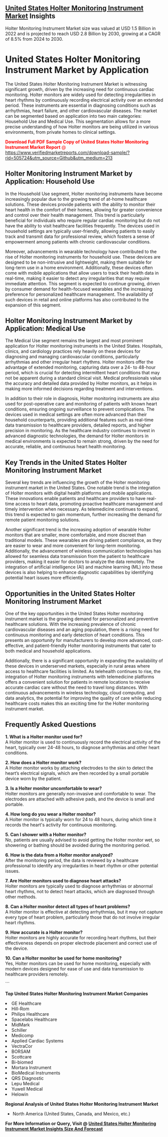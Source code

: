 <h2><a href="https://www.verifiedmarketreports.com/download-sample/?rid=505724&amp;utm_source=Github&amp;utm_medium=213" target="_blank">United States Holter Monitoring Instrument Market</a> Insights</h2><p>Holter Monitoring Instrument Market size was valued at USD 1.5 Billion in 2022 and is projected to reach USD 2.8 Billion by 2030, growing at a CAGR of 8.5% from 2024 to 2030.</p><p><h1>United States Holter Monitoring Instrument Market by Application</h1><p>The United States Holter Monitoring Instrument Market is witnessing significant growth, driven by the increasing need for continuous cardiac monitoring. Holter monitors are widely used for detecting irregularities in heart rhythms by continuously recording electrical activity over an extended period. These instruments are essential in diagnosing conditions such as arrhythmias, heart failure, and other cardiovascular diseases. The market can be segmented based on application into two main categories: Household Use and Medical Use. This segmentation allows for a more precise understanding of how Holter monitors are being utilized in various environments, from private homes to clinical settings.</p><p><p><span class=""><span style="color: #ff0000;"><strong>Download Full PDF Sample Copy of United States Holter Monitoring Instrument Market Report</strong> @ </span><a href="https://www.verifiedmarketreports.com/download-sample/?rid=505724&amp;utm_source=Github&amp;utm_medium=213" target="_blank">https://www.verifiedmarketreports.com/download-sample/?rid=505724&amp;utm_source=Github&amp;utm_medium=213</a></span></p></p><h2>Holter Monitoring Instrument Market by Application: Household Use</h2><p>In the Household Use segment, Holter monitoring instruments have become increasingly popular due to the growing trend of at-home healthcare solutions. These devices provide patients with the ability to monitor their heart health in the comfort of their homes, allowing for greater convenience and control over their health management. This trend is particularly beneficial for individuals who require regular cardiac monitoring but do not have the ability to visit healthcare facilities frequently. The devices used in household settings are typically user-friendly, allowing patients to easily track and transmit data for professional review, which fosters a sense of empowerment among patients with chronic cardiovascular conditions.</p><p>Moreover, advancements in wearable technology have contributed to the rise of Holter monitoring instruments for household use. These devices are designed to be non-intrusive and lightweight, making them suitable for long-term use in a home environment. Additionally, these devices often come with mobile applications that allow users to track their health data in real-time, making it easier to detect any irregularities that may require immediate attention. This segment is expected to continue growing, driven by consumer demand for health-focused wearables and the increasing preference for personalized healthcare management. The availability of such devices in retail and online platforms has also contributed to the expansion of this segment.</p><h2>Holter Monitoring Instrument Market by Application: Medical Use</h2><p>The Medical Use segment remains the largest and most prominent application for Holter monitoring instruments in the United States. Hospitals, clinics, and cardiology practices rely heavily on these devices for diagnosing and managing cardiovascular conditions, particularly arrhythmias and other irregular heart rhythms. Holter monitors offer the advantage of extended monitoring, capturing data over a 24- to 48-hour period, which is crucial for detecting intermittent heart conditions that may not be apparent during a standard clinical visit. Medical professionals value the accuracy and detailed data provided by Holter monitors, as it helps in making more informed decisions regarding treatment and interventions.</p><p>In addition to their role in diagnosis, Holter monitoring instruments are also used for post-operative care and monitoring of patients with known heart conditions, ensuring ongoing surveillance to prevent complications. The devices used in medical settings are often more advanced than their household counterparts, providing additional features such as real-time data transmission to healthcare providers, detailed reports, and higher precision in monitoring. As the healthcare industry continues to invest in advanced diagnostic technologies, the demand for Holter monitors in medical environments is expected to remain strong, driven by the need for accurate, reliable, and continuous heart health monitoring.</p><h2>Key Trends in the United States Holter Monitoring Instrument Market</h2><p>Several key trends are influencing the growth of the Holter monitoring instrument market in the United States. One notable trend is the integration of Holter monitors with digital health platforms and mobile applications. These innovations enable patients and healthcare providers to have real-time access to heart data, promoting proactive healthcare management and timely intervention when necessary. As telemedicine continues to expand, this trend is expected to gain momentum, further increasing the demand for remote patient monitoring solutions.</p><p>Another significant trend is the increasing adoption of wearable Holter monitors that are smaller, more comfortable, and more discreet than traditional models. These wearables are driving patient compliance, as they are easier to wear and more convenient for long-term monitoring. Additionally, the advancement of wireless communication technologies has allowed for seamless data transmission from the patient to healthcare providers, making it easier for doctors to analyze the data remotely. The integration of artificial intelligence (AI) and machine learning (ML) into these devices is also helping to enhance diagnostic capabilities by identifying potential heart issues more efficiently.</p><h2>Opportunities in the United States Holter Monitoring Instrument Market</h2><p>One of the key opportunities in the United States Holter monitoring instrument market is the growing demand for personalized and preventive healthcare solutions. With the increasing prevalence of chronic cardiovascular diseases and an aging population, there is a rising need for continuous monitoring and early detection of heart conditions. This presents an opportunity for manufacturers to develop more advanced, cost-effective, and patient-friendly Holter monitoring instruments that cater to both medical and household applications.</p><p>Additionally, there is a significant opportunity in expanding the availability of these devices in underserved markets, especially in rural areas where access to healthcare facilities is limited. As telehealth continues to rise, the integration of Holter monitoring instruments with telemedicine platforms offers a convenient solution for patients in remote locations to receive accurate cardiac care without the need to travel long distances. With continuous advancements in wireless technology, cloud computing, and data analytics, the potential for improving the quality of care while reducing healthcare costs makes this an exciting time for the Holter monitoring instrument market.</p><h2>Frequently Asked Questions</h2><p><b>1. What is a Holter monitor used for?</b><br> A Holter monitor is used to continuously record the electrical activity of the heart, typically over 24-48 hours, to diagnose arrhythmias and other heart conditions.</p><p><b>2. How does a Holter monitor work?</b><br> A Holter monitor works by attaching electrodes to the skin to detect the heart’s electrical signals, which are then recorded by a small portable device worn by the patient.</p><p><b>3. Is a Holter monitor uncomfortable to wear?</b><br> Holter monitors are generally non-invasive and comfortable to wear. The electrodes are attached with adhesive pads, and the device is small and portable.</p><p><b>4. How long do you wear a Holter monitor?</b><br> A Holter monitor is typically worn for 24 to 48 hours, during which time it records the heart's activity for continuous monitoring.</p><p><b>5. Can I shower with a Holter monitor?</b><br> No, patients are usually advised to avoid getting the Holter monitor wet, so showering or bathing should be avoided during the monitoring period.</p><p><b>6. How is the data from a Holter monitor analyzed?</b><br> After the monitoring period, the data is reviewed by a healthcare professional to identify any irregularities in heart rhythm or other potential issues.</p><p><b>7. Are Holter monitors used to diagnose heart attacks?</b><br> Holter monitors are typically used to diagnose arrhythmias or abnormal heart rhythms, not to detect heart attacks, which are diagnosed through other methods.</p><p><b>8. Can a Holter monitor detect all types of heart problems?</b><br> A Holter monitor is effective at detecting arrhythmias, but it may not capture every type of heart problem, particularly those that do not involve irregular heart rhythms.</p><p><b>9. How accurate is a Holter monitor?</b><br> Holter monitors are highly accurate for recording heart rhythms, but their effectiveness depends on proper electrode placement and correct use of the device.</p><p><b>10. Can a Holter monitor be used for home monitoring?</b><br> Yes, Holter monitors can be used for home monitoring, especially with modern devices designed for ease of use and data transmission to healthcare providers remotely.</p>```</p><p><strong>Top United States Holter Monitoring Instrument Market Companies</strong></p><div data-test-id=""><p><li>GE Healthcare</li><li> Hill-Rom</li><li> Philips Healthcare</li><li> Spacelabs Healthcare</li><li> MidMark</li><li> Schiller</li><li> Medicomp</li><li> Applied Cardiac Systems</li><li> VectraCor</li><li> BORSAM</li><li> Scottcare</li><li> Bi-biomed</li><li> Mortara Instrument</li><li> BioMedical Instruments</li><li> QRS Diagnostic</li><li> Lepu Medical</li><li> Yuwell Medical</li><li> Helowin</li></p><div><strong>Regional Analysis of&nbsp;United States Holter Monitoring Instrument Market</strong></div><ul><li dir="ltr"><p dir="ltr">North America&nbsp;(United States, Canada, and Mexico, etc.)</p></li></ul><p><strong>For More Information or Query, Visit @&nbsp;</strong><strong><a href="https://www.verifiedmarketreports.com/product/holter-monitoring-instrument-market/?utm_source=Github&amp;utm_medium=213" target="_blank">United States Holter Monitoring Instrument Market Insights Size And Forecast</a></strong></p></div>
